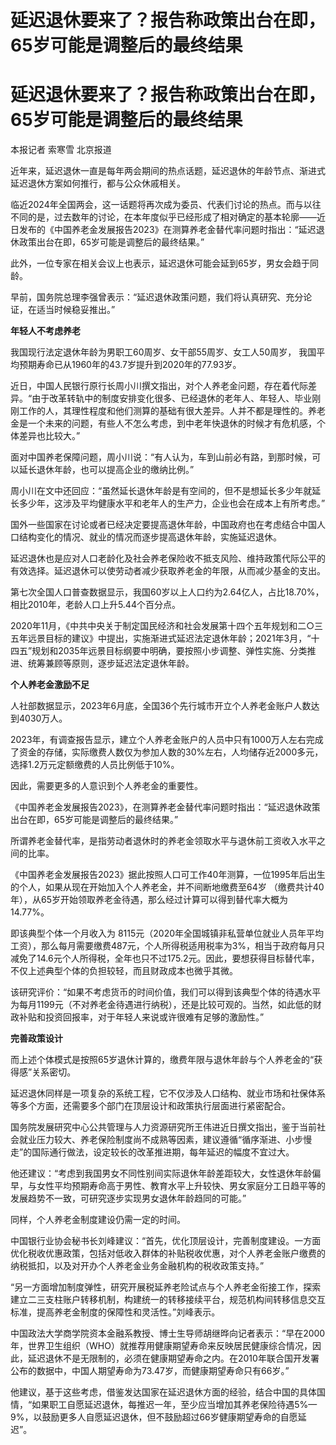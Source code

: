 # 延迟退休要来了？报告称政策出台在即，65岁可能是调整后的最终结果

# 延迟退休要来了？报告称政策出台在即，65岁可能是调整后的最终结果

本报记者 索寒雪 北京报道

近年来，延迟退休一直是每年两会期间的热点话题，延迟退休的年龄节点、渐进式延迟退休方案如何推行，都与公众休戚相关。

临近2024年全国两会，这一话题将再次成为委员、代表们讨论的热点。而与以往不同的是，过去数年的讨论，在本年度似乎已经形成了相对确定的基本轮廓——近日发布的《中国养老金发展报告2023》在测算养老金替代率问题时指出：“延迟退休政策出台在即，65岁可能是调整后的最终结果。”

此外，一位专家在相关会议上也表示，延迟退休可能会延到65岁，男女会趋于同龄。

早前，国务院总理李强曾表示：“延迟退休政策问题，我们将认真研究、充分论证，在适当时候稳妥推出。”

**年轻人不考虑养老**

我国现行法定退休年龄为男职工60周岁、女干部55周岁、女工人50周岁， 我国平均预期寿命已从1960年的43.7岁提升到2020年的77.93岁。

近日，中国人民银行原行长周小川撰文指出，对个人养老金问题，存在着代际差异。“由于改革转轨中的制度安排变化很多、已经退休的老年人、年轻人、毕业刚刚工作的人，其理性程度和他们测算的基础有很大差异。人并不都是理性的。养老金是一个未来的问题，有些人不怎么考虑，到中老年快退休的时候才有危机感，个体差异也比较大。”

面对中国养老保障问题，周小川说：“有人认为，车到山前必有路，到那时候，可以延长退休年龄，也可以提高企业的缴纳比例。”

周小川在文中还回应：“虽然延长退休年龄是有空间的，但不是想延长多少年就延长多少年，这涉及平均健康水平和老年人的生产力，企业也会在成本上有所考虑。”

国外一些国家在讨论或者已经决定要提高退休年龄，中国政府也在考虑结合中国人口结构变化的情况、就业的情况而逐步提高退休年龄，实施延迟退休。

延迟退休也是应对人口老龄化及社会养老保险收不抵支风险、维持政策代际公平的有效选择。延迟退休可以使劳动者减少获取养老金的年限，从而减少基金的支出。

第七次全国人口普查数据显示，我国60岁以上人口约为2.64亿人，占比18.70%，相比2010年，老龄人口上升5.44个百分点。

2020年11月，《中共中央关于制定国民经济和社会发展第十四个五年规划和二○三五年远景目标的建议》中提出，实施渐进式延迟法定退休年龄；2021年3月，“十四五”规划和2035年远景目标纲要中明确，要按照小步调整、弹性实施、分类推进、统筹兼顾等原则，逐步延迟法定退休年龄。

**个人养老金激励不足**

人社部数据显示，2023年6月底，全国36个先行城市开立个人养老金账户人数达到4030万人。

2023年，有调查报告显示，建立个人养老金账户的人员中只有1000万人左右完成了资金的存储，实际缴费人数仅为参加人数的30%左右，人均储存近2000多元，选择1.2万元定额缴费的人员比例低于10%。

因此，需要更多的人意识到个人养老金的重要性。

《中国养老金发展报告2023》，在测算养老金替代率问题时指出：“延迟退休政策出台在即，65岁可能是调整后的最终结果。”

所谓养老金替代率，是指劳动者退休时的养老金领取水平与退休前工资收入水平之间的比率。

《中国养老金发展报告2023》据此按照人口可工作40年测算，一位1995年后出生的个人，如果从现在开始加入个人养老金，并不间断地缴费至64岁
（缴费共计40年），从65岁开始领取养老金待遇，那么经过计算可以得到替代率大概为14.77%。

即该典型个体一个月收入为
8115元（2020年全国城镇非私营单位就业人员年平均工资），那么每月需要缴费487元，个人所得税适用税率为3%，相当于政府每月只减免了14.6元个人所得税，全年也只不过175.2元。因此，要想获得目标替代率，不仅上述典型个体的负担较轻，而且财政成本也微乎其微。

该研究评价：“如果不考虑货币的时间价值，我们可以得到该典型个体的待遇水平为每月1199元（不对养老金待遇进行纳税），还是比较可观的。当然，如此低的财政补贴和投资回报率，对于年轻人来说或许很难有足够的激励性。”

**完善政策设计**

而上述个体模式是按照65岁退休计算的，缴费年限与退休年龄与个人养老金的“获得感”关系密切。

延迟退休同样是一项复杂的系统工程，它不仅涉及人口结构、就业市场和社保体系等多个方面，还需要多个部门在顶层设计和政策执行层面进行紧密配合。

国务院发展研究中心公共管理与人力资源研究所王伟进近日撰文指出，鉴于当前社会就业压力较大、养老保险制度尚不成熟等因素，建议遵循“循序渐进、小步慢走”的国际通行做法，设定较长的改革推进期，每年延迟的幅度不宜过大。

他还建议：“考虑到我国男女不同性别间实际退休年龄差距较大，女性退休年龄偏早，与女性平均预期寿命高于男性、教育水平上升较快、男女家庭分工日趋平等的发展趋势不一致，可研究逐步实现男女退休年龄趋同的可能。”

同样，个人养老金制度建设仍需一定的时间。

中国银行业协会秘书长刘峰建议：“首先，优化顶层设计，完善制度建设。一方面优化税收优惠政策，包括对低收入群体的补贴税收优惠，对个人养老金账户缴费的纳税抵扣，以及对开办个人养老金业务金融机构的税收政策支持。”

“另一方面增加制度弹性，研究开展税延养老险试点与个人养老金衔接工作，探索建立二三支柱账户转移机制，构建统一的转移接续平台，规范机构间转移信息交互标准，提高养老金制度的保障性和灵活性。”刘峰表示。

中国政法大学商学院资本金融系教授、博士生导师胡继晔向记者表示：“早在2000年，世界卫生组织（WHO）就推荐用健康期望寿命来反映居民健康综合情况，因此，延迟退休不是无限制的，必须在健康期望寿命之内。在2010年联合国开发署公布的数据中，中国人期望寿命为73.47岁，而健康期望寿命只有66岁。”

他建议，基于这些考虑，借鉴发达国家在延迟退休方面的经验，结合中国的具体国情，“如果职工自愿延迟退休，每推迟一年，至少应当增加其养老保险待遇5%—9%，以鼓励更多人自愿延迟退休，但不鼓励超过66岁健康期望寿命的自愿延迟”。

